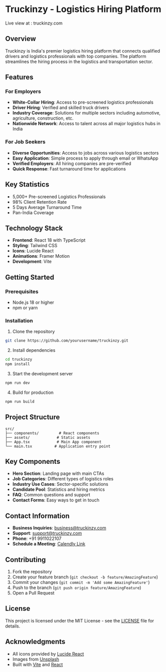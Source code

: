 # Truckinzy - Logistics Hiring Platform

Live view at : truckinzy.com
## Overview

Truckinzy is India's premier logistics hiring platform that connects qualified drivers and logistics professionals with top companies. The platform streamlines the hiring process in the logistics and transportation sector.

## Features

### For Employers
- **White-Collar Hiring**: Access to pre-screened logistics professionals
- **Driver Hiring**: Verified and skilled truck drivers
- **Industry Coverage**: Solutions for multiple sectors including automotive, agriculture, construction, etc.
- **Nationwide Network**: Access to talent across all major logistics hubs in India

### For Job Seekers
- **Diverse Opportunities**: Access to jobs across various logistics sectors
- **Easy Application**: Simple process to apply through email or WhatsApp
- **Verified Employers**: All hiring companies are pre-verified
- **Quick Response**: Fast turnaround time for applications

## Key Statistics
- 5,000+ Pre-screened Logistics Professionals
- 98% Client Retention Rate
- 5 Days Average Turnaround Time
- Pan-India Coverage

## Technology Stack

- **Frontend**: React 18 with TypeScript
- **Styling**: Tailwind CSS
- **Icons**: Lucide React
- **Animations**: Framer Motion
- **Development**: Vite

## Getting Started

### Prerequisites
- Node.js 18 or higher
- npm or yarn

### Installation

1. Clone the repository
```bash
git clone https://github.com/yourusername/truckinzy.git
```

2. Install dependencies
```bash
cd truckinzy
npm install
```

3. Start the development server
```bash
npm run dev
```

4. Build for production
```bash
npm run build
```

## Project Structure

```
src/
├── components/         # React components
├── assets/            # Static assets
├── App.tsx            # Main App component
└── main.tsx          # Application entry point
```

## Key Components

- **Hero Section**: Landing page with main CTAs
- **Job Categories**: Different types of logistics roles
- **Industry Use Cases**: Sector-specific solutions
- **Candidate Pool**: Statistics and hiring metrics
- **FAQ**: Common questions and support
- **Contact Forms**: Easy ways to get in touch

## Contact Information

- **Business Inquiries**: business@truckinzy.com
- **Support**: support@truckinzy.com
- **Phone**: +91 9911022107
- **Schedule a Meeting**: [Calendly Link](https://calendly.com/rk-truckinzy/30min?month=2025-02)

## Contributing

1. Fork the repository
2. Create your feature branch (`git checkout -b feature/AmazingFeature`)
3. Commit your changes (`git commit -m 'Add some AmazingFeature'`)
4. Push to the branch (`git push origin feature/AmazingFeature`)
5. Open a Pull Request

## License

This project is licensed under the MIT License - see the [LICENSE](LICENSE) file for details.

## Acknowledgments

- All icons provided by [Lucide React](https://lucide.dev)
- Images from [Unsplash](https://unsplash.com)
- Built with [Vite](https://vitejs.dev) and [React](https://reactjs.org)
